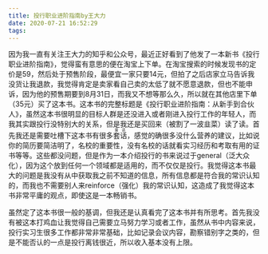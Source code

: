 ```yaml
---
title: 投行职业进阶指南by王大力
date: 2020-07-21 16:52:29
tags:
---
```


因为我一直有关注王大力的知乎和公众号，最近正好看到了他发了一本新书《投行职业进阶指南》，觉得蛮有意思的便在淘宝上下单。在淘宝搜索的时候发现书的定价是59，然后处于预售阶段，最便宜一家只要14元，但拍了之后店家立马告诉我没货让我退款，我觉得肯定是卖家看自己卖的太低了就不愿意退款，但也不能申诉，因为他的预售期要到8月31日，而我又不想等那么久，所以就在其他店里下单（35元）买了这本书。这本书的完整标题是《投行职业进阶指南：从新手到合伙人》，虽然这本书很明显的目标人群是还没进入或者刚进入投行工作的年轻人，而我其实跟投行没特别大的关系，但是我还是买回来（被割了一波韭菜）读了读。首先我还是需要吐槽下这本书有很多<ruby>套话<rt>废话</rt></ruby>，感觉的确很多没什么营养的建议，比如说你的简历要简洁明了，名校的重要性，没有名校的话就看实习经历和考取有用的证书等等。这些都没问题，但是作为一本介绍投行的书来说过于general（泛大众化），因为这个放到任何一个领域都是适用的，而不仅仅是投行。我觉得这本书最大的问题是我没有从中获取我之前不知道的信息，所有信息都是符合我的常识认知的，而我也不需要别人来reinforce（强化）我的常识认知，这造成了我觉得这本书非常平庸的观点，即使这是一本畅销书。

虽然定了这本书很一般的基调，但我还是认真看完了这本书并有所思考。首先我没有被这本打鸡血让我觉得自己需要立马努力学习或者工作，虽然从书中内容来说，投行实习生很多工作都非常非常基础，比如记录会议内容，勘察错别字之类的，但是不能否认的一点是投行离钱很近，所以收入基本没有上限。